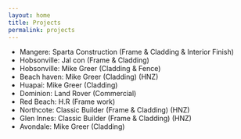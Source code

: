 ```yaml
---
layout: home
title: Projects
permalink: projects
---
```


- Mangere: Sparta Construction (Frame & Cladding & Interior Finish)
- Hobsonville: Jal con (Frame & Cladding)
- Hobsonville: Mike Greer (Cladding & Fence)
- Beach haven: Mike Greer (Cladding) (HNZ)
- Huapai: Mike Greer (Cladding)
- Dominion: Land Rover (Commercial)
- Red Beach: H.R (Frame work)
- Northcote: Classic Builder (Frame & Cladding) (HNZ)
- Glen Innes: Classic Builder (Frame & Cladding) (HNZ)
- Avondale: Mike Greer (Cladding)

<br>